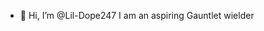 - 👋 Hi, I’m @Lil-Dope247 I am an aspiring Gauntlet wielder
<!---
Lil-Dope247/Lil-Dope247 is a ✨ special ✨ repository because its `README.md` (this file) appears on your GitHub profile.
You can click the Preview link to take a look at your changes.
--->
